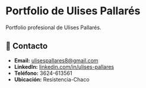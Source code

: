 # Portfolio de Ulises Pallarés

Portfolio profesional de Ulises Pallarés.

## 📧 Contacto

- **Email:** ulisespallares8@gmail.com
- **LinkedIn:** [linkedin.com/in/ulises-pallares](https://www.linkedin.com/in/ulises-pallares)
- **Teléfono:** 3624-613561
- **Ubicación:** Resistencia-Chaco
